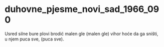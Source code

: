# duhovne_pjesme_novi_sad_1966_090
Usred silne bure plovi brodić malen gle (malen gle) vihor hoće da ga sništi, u njem puca sve, (puca sve).